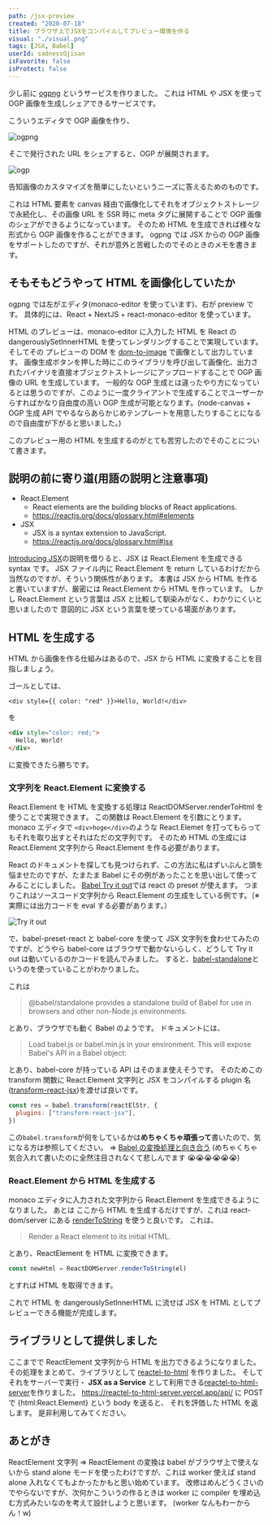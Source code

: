 ```yaml
---
path: /jsx-preview
created: "2020-07-18"
title: ブラウザ上でJSXをコンパイルしてプレビュー環境を作る
visual: "./visual.png"
tags: [JSX, Babel]
userId: sadnessOjisan
isFavorite: false
isProtect: false
---
```


少し前に [ogpng](https://ogpng.vercel.app) というサービスを作りました。
これは HTML や JSX を使って OGP 画像を生成しシェアできるサービスです。

こういうエディタで OGP 画像を作り、

![ogpng](ogpng.png)

そこで発行された URL をシェアすると、OGP が展開されます。

![ogp](ogp.png)

告知画像のカスタマイズを簡単にしたいというニーズに答えるためのものです。

これは HTML 要素を canvas 経由で画像化してそれをオブジェクトストレージで永続化し、その画像 URL を SSR 時に meta タグに展開することで OGP 画像のシェアができるようになっています。
そのため HTML を生成できれば様々な形式から OGP 画像を作ることができます。
ogpng では JSX からの OGP 画像をサポートしたのですが、それが意外と苦戦したのでそのときのメモを書きます。

## そもそもどうやって HTML を画像化していたか

ogpng では左がエディタ(monaco-editor を使っています)、右が preview です。
具体的には、React + NextJS + react-monaco-editor を使っています。

HTML のプレビューは、monaco-editor に入力した HTML を React の dangerouslySetInnerHTML を使ってレンダリングすることで実現しています。
そしてその プレビューの DOM を [dom-to-image](https://github.com/tsayen/dom-to-image) で画像として出力しています。
画像生成ボタンを押した時にこのライブラリを呼び出して画像化、出力されたバイナリを直接オブジェクトストレージにアップロードすることで OGP 画像の URL を生成しています。
一般的な OGP 生成とは違ったやり方になっているとは思うのですが、このように一度クライアントで生成することでユーザーからすればかなり自由度の高い OGP 生成が可能となります。(node-canvas + OGP 生成 API でやるならあらかじめテンプレートを用意したりすることになるので自由度が下がると思いました。)

このプレビュー用の HTML を生成するのがとても苦労したのでそのことについて書きます。

## 説明の前に寄り道(用語の説明と注意事項)

- React.Element
  - React elements are the building blocks of React applications.
  - https://reactjs.org/docs/glossary.html#elements
- JSX
  - JSX is a syntax extension to JavaScript.
  - https://reactjs.org/docs/glossary.html#jsx

[Introducing JSX](https://reactjs.org/docs/introducing-jsx.html)の説明を借りると、JSX は React.Element を生成できる syntax です。
JSX ファイル内に React.Element を return しているわけだから当然なのですが、そういう関係性があります。
本書は JSX から HTML を作ると書いていますが、厳密には React.Element から HTML を作っています。
しかし React.Element という言葉は JSX と比較して馴染みがなく、わかりにくいと思いましたので 意図的に JSX という言葉を使っている場面があります。

## HTML を生成する

HTML から画像を作る仕組みはあるので、JSX から HTML に変換することを目指しましょう。

ゴールとしては、

```javascriptx
<div style={{ color: "red" }}>Hello, World!</div>
```

を

```html
<div style="color: red;">
  Hello, World!
</div>
```

に変換できたら勝ちです。

### 文字列を React.Element に変換する

React.Element を HTML を変換する処理は ReactDOMServer.renderToHtml を使うことで実現できます。
この関数は React.Element を引数にとります。
monaco エディタで `<div>hoge</div>`のような React.Elemet を打ってもらってもそれを取り出すとそれはただの文字列です。
そのため HTML の生成には React.Element 文字列から React.Element を作る必要があります。

React のドキュメントを探しても見つけられず、この方法に私はずいぶんと頭を悩ませたのですが、たまたま Babel にその例があったことを思い出して使ってみることにしました。
[Babel Try it out](https://babeljs.io/repl#?browsers=defaults%2C%20not%20ie%2011%2C%20not%20ie_mob%2011&build=&builtIns=false&spec=false&loose=false&code_lz=DwEwlgbgBAzgLgTwDYFMC8BvDBjA9k3AJwC4ByQlEUgX2oD5gB6cCOoA&debug=false&forceAllTransforms=false&shippedProposals=false&circleciRepo=&evaluate=false&fileSize=false&timeTravel=false&sourceType=module&lineWrap=true&presets=env%2Creact%2Cstage-2%2Cenv&prettier=false&targets=&version=7.10.5&externalPlugins=)では react の preset が使えます。
つまりこれはソースコード文字列から React.Element の生成をしている例です。（※実際には出力コードを eval する必要があります。）

![Try it out](babel.png)

で、babel-preset-react と babel-core を使って JSX 文字列を食わせてみたのですが、どうやら babel-core はブラウザで動かないらしく、どうして Try it out は動いているのかコードを読んでみました。
すると、[babel-standalone](https://babeljs.io/docs/en/babel-standalone)というのを使っていることがわかりました。

これは

> @babel/standalone provides a standalone build of Babel for use in browsers and other non-Node.js environments.

とあり、ブラウザでも動く Babel のようです。
ドキュメントには、

> Load babel.js or babel.min.js in your environment. This will expose Babel's API in a Babel object:

とあり、babel-core が持っている API はそのまま使えそうです。
そのためこの transform 関数に React.Element 文字列と JSX をコンパイルする plugin 名([transform-react-jsx](https://babeljs.io/docs/en/babel-plugin-transform-react-jsx/))を渡せば良いです。

```javascript
const res = babel.transform(reactElStr, {
  plugins: ["transform-react-jsx"],
})
```

この`babel.transform`が何をしているかは**めちゃくちゃ頑張って**書いたので、気になる方は参照してください。
=> [Babel の変換処理と向き合う](/babel-parse-traverse-generate) (めちゃくちゃ気合入れて書いたのに全然注目されなくて悲しんでます 😭😭😭😭😭😭)

### React.Element から HTML を生成する

monaco エディタに入力された文字列から React.Element を生成できるようになりました。
あとは ここから HTML を生成するだけですが、これは react-dom/server にある [renderToString](https://reactjs.org/docs/react-dom-server.html#rendertostring) を使うと良いです。
これは、

> Render a React element to its initial HTML.

とあり、ReactElement を HTML に変換できます。

```javascript
const newHtml = ReactDOMServer.renderToString(el)
```

とすれば HTML を取得できます。

これで HTML を dangerouslySetInnerHTML に流せば JSX を HTML としてプレビューできる機能が完成します。

## ライブラリとして提供しました

ここまでで ReactElement 文字列から HTML を出力できるようになりました。
その処理をまとめて、ライブラリとして [reactel-to-html](https://github.com/sadnessOjisan/reactel-to-html) を作りました。
そしてそれをサーバーで実行・ **JSX as a Service** として利用できる[reactel-to-html-server](https://github.com/sadnessOjisan/reactel-to-html-server)を作りました。
https://reactel-to-html-server.vercel.app/api/ に POST で {html:React.Element} という body を送ると、 それを評価した HTML を返します。
是非利用してみてください。

## あとがき

ReactElement 文字列 => ReactElement の変換は babel がブラウザ上で使えないから stand alone モードを使ったわけですが、これは worker 使えば stand alone 入れなくてもよかったかもと思い始めています。
改修はめんどうくさいのでやらないですが、次何かこういうの作るときは worker に compiler を埋め込む方式みたいなのを考えて設計しようと思います。
(worker なんもわーからん！w)
